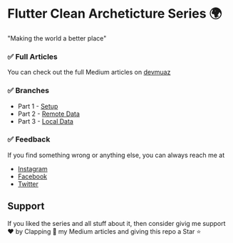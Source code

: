 # Flutter Clean Archeticture Series 🌍
"Making the world a better place"

### ✅ Full Articles
You can check out the full Medium articles on [devmuaz](devmuaz.medium.com) 

### ✅ Branches
- Part 1 - [Setup](https://github.com/devmuaz/flutter_clean_architecture/tree/part1_setup)
- Part 2 - [Remote Data](https://github.com/devmuaz/flutter_clean_architecture/tree/part2_remote_data)
- Part 3 - [Local Data](https://github.com/devmuaz/flutter_clean_architecture/tree/part3_local_data)

### ✅ Feedback
If you find something wrong or anything else, you can always reach me at
- [Instagram](https://www.instagram.com/devmuaz/)
- [Facebook](https://www.facebook.com/devmuaz)
- [Twitter](https://twitter.com/devmuaz)


## Support
If you liked the series and all stuff about it, then consider givig me support ❤️ by Clapping 👏  my Medium articles and giving this repo a Star ⭐️
